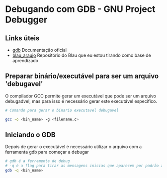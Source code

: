# Debugando com GDB - GNU Project Debugger

## Links úteis

- [gdb](https://sourceware.org/gdb/) Documentação oficial
- [blau_araujo](https://bolha.dev/blau_araujo/gdb-pratico) Repositório do Blau que eu estou tirando como base de aprendizado

## Preparar binário/executável para ser um arquivo 'debugavel'

O compilador GCC permite gerar um executável que pode ser um arquivo debugadvel, mas para isso é necessário gerar este executável especifico.

```bash
# Comando para gerar o binario executavel debugavel

gcc -o <bin_name> -g <filename.c>
```

## Iniciando o GDB

Depois de gerar o executável é necessário utilizar o arquivo com a ferramenta gdb para começar a debugar

```bash
# gdb é a ferramenta de debug
# -q é a flag para tirar as mensagens inicias que aparecem por padrão ao iniciar o debugger
gdb -q <bin_name>
```
